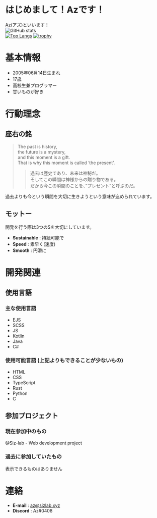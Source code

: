 # はじめまして！Azです！
Az(アズ)といいます！  
![GitHub stats](https://github-readme-stats.vercel.app/api?username=az-droid&count_private=true&show_icons=true&theme=tokyonight)  
[![Top Langs](https://github-readme-stats.vercel.app/api/top-langs/?username=az-droid&theme=tokyonight)](https://github.com/az-droid/github-readme-stats)
[![trophy](https://github-profile-trophy.vercel.app/?username=az-droid&theme=tokyonight)](https://github.com/ryo-ma/github-profile-trophy)

# 基本情報
- 2005年06月14日生まれ
- 17歳
- 高校生兼プログラマー
- 甘いものが好き


# 行動理念
## 座右の銘
> The past is history,  
> the future is a mystery,  
> and this moment is a gift.  
> That is why this moment is called ‘the present’.   
> > 過去は歴史であり、未来は神秘だ。  
> >そしてこの瞬間は神様からの贈り物である。  
> >だから今この瞬間のことを、”プレゼント”と呼ぶのだ。  

過去よりも今という瞬間を大切に生きようという意味が込められています。  

## モットー
開発を行う際は3つのSを大切にしています。
- **Sustainable** : 持続可能で
- **Speed** : 素早く(速度)
- **Smooth** : 円滑に

# 開発関連
## 使用言語
### 主な使用言語
- EJS
- SCSS
- JS
- Kotlin
- Java
- C#

### 使用可能言語 (上記よりもできることが少ないもの)
- HTML
- CSS
- TypeScript
- Rust
- Python
- C

## 参加プロジェクト
### 現在参加中のもの
@Siz-lab - Web development project
### 過去に参加していたもの
表示できるものはありません

# 連絡
- **E-mail** : az@sizlab.xyz
- **Discord** : Az#0408
